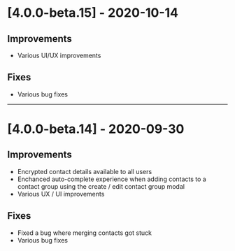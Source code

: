 # [4.0.0-beta.15] - 2020-10-14

## Improvements

-   Various UI/UX improvements

## Fixes

-   Various bug fixes

---

# [4.0.0-beta.14] - 2020-09-30

## Improvements

-   Encrypted contact details available to all users
-   Enchanced auto-complete experience when adding contacts to a contact group using the create / edit contact group modal
-   Various UX / UI improvements

## Fixes

-   Fixed a bug where merging contacts got stuck
-   Various bug fixes
